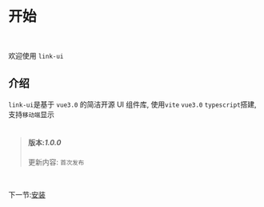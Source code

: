 # 开始

<br>

欢迎使用 `link-ui`
<br>

## 介绍

`link-ui`是基于 `vue3.0` 的简洁开源 UI 组件库, 使用`vite` `vue3.0` `typescript`搭建,支持`移动端`显示
<br>
<br>
> #### 版本:**_1.0.0_**
>
>  更新内容: `首次发布`


<br>

下一节:[安装](#/doc/install)
